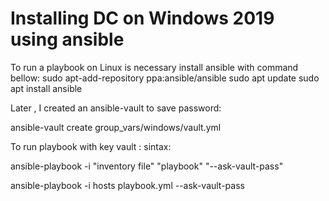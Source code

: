 # Installing DC on Windows 2019 using ansible
To run a playbook on Linux is necessary install ansible with command bellow:
sudo apt-add-repository ppa:ansible/ansible
sudo apt update
sudo apt install ansible

Later , I created an ansible-vault to save password:

ansible-vault create group_vars/windows/vault.yml

To run playbook with key vault :
sintax:

ansible-playbook -i "inventory file" "playbook" "--ask-vault-pass"

ansible-playbook -i hosts playbook.yml --ask-vault-pass
